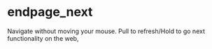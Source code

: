 endpage_next
============

Navigate without moving your mouse. Pull to refresh/Hold to go next functionality on the web,
